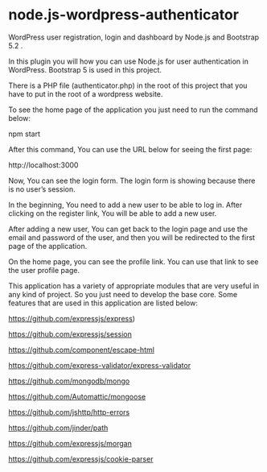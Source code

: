 # node.js-wordpress-authenticator
WordPress user registration, login and dashboard by Node.js and Bootstrap 5.2 .

In this plugin you will how you can use Node.js for user authentication in WordPress. Bootstrap 5 is used in this project.  

There is a PHP file (authenticator.php) in the root of this project that you have to put in the root of a wordpress website.

To see the home page of the application you just need to run the command below: 

npm start

After this command, You can use the URL below for seeing the first page: 

http://localhost:3000

Now, You can see the login form. The login form is showing because there is no user’s session. 

In the beginning, You need to add a new user to be able to log in. After clicking on the register link, You will be able to add a new user. 

After adding a new user, You can get back to the login page and use the email and password of the user, and then you will be redirected to the first page of the application.

On the home page, you can see the profile link. You can use that link to see the user profile page. 

This application has a variety of appropriate modules that are very useful in any kind of project. So you just need to develop the base core. Some features that are used in this application are listed below: 

https://github.com/expressjs/express)

https://github.com/expressjs/session

https://github.com/component/escape-html

https://github.com/express-validator/express-validator

https://github.com/mongodb/mongo

https://github.com/Automattic/mongoose

https://github.com/jshttp/http-errors

https://github.com/jinder/path

https://github.com/expressjs/morgan

https://github.com/expressjs/cookie-parser







